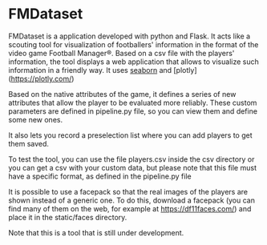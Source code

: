 #   FMDataset

FMDataset is a application developed with python and Flask. It acts like a scouting tool for visualization of footballers' information in 
the format of the video game Football Manager®. Based on a csv file with the players' information, the tool displays a web application that allows 
to visualize such information in a friendly way. It uses [seaborn](https://seaborn.pydata.org/examples/index.html) and [plotly]
(https://plotly.com/)  

Based on the native attributes of the game, it defines a series of new attributes that allow the player to be evaluated more reliably.
These custom parameters are defined in pipeline.py file, so you can view them and define some new ones.

It also lets you record a preselection list where you can add players to get them saved.

To test the tool, you can use the file players.csv inside the csv directory or you can get a csv with your custom data, but please note that this 
file must have a specific format, as defined in the pipeline.py file

It is possible to use a facepack so that the real images of the players are shown instead of a generic one. To do this, download a facepack (you 
can find many of them on the web, for example at https://df11faces.com/) and place it in the static/faces directory.

Note that this is a tool that is still under development.